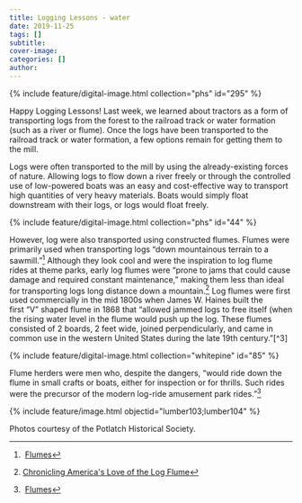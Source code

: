 ```yaml
---
title: Logging Lessons - water
date: 2019-11-25
tags: []
subtitle: 
cover-image: 
categories: []
author: 
---
```


{% include feature/digital-image.html collection="phs" id="295" %}

Happy Logging Lessons! Last week, we learned about tractors as a form of transporting logs from the forest to the railroad track or water formation (such as a river or flume). Once the logs have been transported to the railroad track or water formation, a few options remain for getting them to the mill.

Logs were often transported to the mill by using the already-existing forces of nature. Allowing logs to flow down a river freely or through the controlled use of low-powered boats was an easy and cost-effective way to transport high quantities of very heavy materials. Boats would simply float downstream with their logs, or logs would float freely.

{% include feature/digital-image.html collection="phs" id="44" %}

However, log were also transported using constructed flumes. Flumes were primarily used when transporting logs “down mountainous terrain to a sawmill.”[^1] Although they look cool and were the inspiration to log flume rides at theme parks, early log flumes were “prone to jams that could cause damage and required constant maintenance,” making them less than ideal for transporting logs long distance down a mountain.[^2] Log flumes were first used commercially in the mid 1800s when James W. Haines built the first “V” shaped flume in 1868 that “allowed jammed logs to free itself (when the rising water level in the flume would push up the log. These flumes consisted of 2 boards, 2 feet wide, joined perpendicularly, and came in common use in the western United States during the late 19th century.”[^3]

{% include feature/digital-image.html collection="whitepine" id="85" %}

Flume herders were men who, despite the dangers, “would ride down the flume in small crafts or boats, either for inspection or for thrills. Such rides were the precursor of the modern log-ride amusement park rides.”[^1]

{% include feature/image.html objectid="lumber103;lumber104" %}

Photos courtesy of the Potlatch Historical Society.

[^1]: [Flumes](https://www.mendorailhistory.org/1_logging/flumes.htm)
[^2]: [Chronicling America's Love of the Log Flume](https://www.atlasobscura.com/articles/why-are-log-flumes-still-so-damn-popular)
